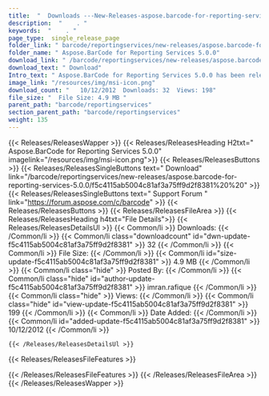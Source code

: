 ```yaml
---
title:  "  Downloads ---New-Releases-aspose.barcode-for-reporting-services-5.0.0 . " 
description:  "    . " 
keywords:  "    . " 
page_type:  single_release_page
folder_link: " barcode/reportingservices/new-releases/aspose.barcode-for-reporting-services-5.0.0/"
folder_name: " Aspose.BarCode for Reporting Services 5.0.0"
download_link: " /barcode/reportingservices/new-releases/aspose.barcode-for-reporting-services-5.0.0/f5c4115ab5004c81af3a75ff9d2f8381"
download_text: " Download"
Intro_text: " Aspose.BarCode for Reporting Services 5.0.0 has been released. Below are the new..."
image_link: "/resources/img/msi-icon.png"
download_count: "   10/12/2012  Downloads: 32  Views: 198"
file_size: "  File Size: 4.9 MB "
parent_path: "barcode/reportingservices"
section_parent_path: "barcode/reportingservices"
weight: 135 
---
```


{{< Releases/ReleasesWapper >}}
  {{< Releases/ReleasesHeading H2txt=" Aspose.BarCode for Reporting Services 5.0.0" imagelink="/resources/img/msi-icon.png">}}
  {{< Releases/ReleasesButtons >}}
    {{< Releases/ReleasesSingleButtons text=" Download" link="/barcode/reportingservices/new-releases/aspose.barcode-for-reporting-services-5.0.0/f5c4115ab5004c81af3a75ff9d2f8381%20%20" >}}
    {{< Releases/ReleasesSingleButtons text=" Support Forum " link="https://forum.aspose.com/c/barcode" >}}
  {{< Releases/ReleasesButtons >}}
  {{< Releases/ReleasesFileArea >}}
    {{< Releases/ReleasesHeading h4txt="File Details">}}
    {{< Releases/ReleasesDetailsUl >}}
            {{< Common/li  >}} Downloads: {{< /Common/li >}} 
      {{< Common/li class="downloadcount" id="dwn-update-f5c4115ab5004c81af3a75ff9d2f8381" >}} 32 {{< /Common/li >}} 
      {{< Common/li  >}} File Size: {{< /Common/li >}} 
      {{< Common/li id="size-update-f5c4115ab5004c81af3a75ff9d2f8381" >}} 4.9 MB {{< /Common/li >}} 
      {{< Common/li  class="hide" >}} Posted By: {{< /Common/li >}} 
      {{< Common/li class="hide" id="author-update-f5c4115ab5004c81af3a75ff9d2f8381" >}} imran.rafique {{< /Common/li >}} 
      {{< Common/li class="hide"  >}} Views: {{< /Common/li >}} 
      {{< Common/li class="hide" id="view-update-f5c4115ab5004c81af3a75ff9d2f8381" >}} 199 {{< /Common/li >}} 
      {{< Common/li  >}} Date Added: {{< /Common/li >}} 
      {{< Common/li id="added-update-f5c4115ab5004c81af3a75ff9d2f8381" >}} 10/12/2012 {{< /Common/li >}} 

    {{< /Releases/ReleasesDetailsUl >}}

  {{< Releases/ReleasesFileFeatures >}}
      
  {{< /Releases/ReleasesFileFeatures >}}
 {{< /Releases/ReleasesFileArea >}}
{{< /Releases/ReleasesWapper >}}


